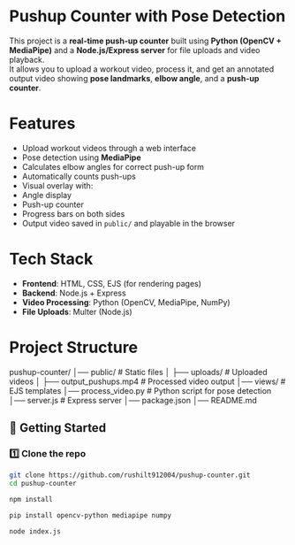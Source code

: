 # Pushup Counter with Pose Detection

This project is a **real-time push-up counter** built using **Python (OpenCV + MediaPipe)** and a **Node.js/Express server** for file uploads and video playback.  
It allows you to upload a workout video, process it, and get an annotated output video showing **pose landmarks**, **elbow angle**, and a **push-up counter**.

# Features
-  Upload workout videos through a web interface
-  Pose detection using **MediaPipe**
-  Calculates elbow angles for correct push-up form
-  Automatically counts push-ups
-  Visual overlay with:
  - Angle display
  - Push-up counter
  - Progress bars on both sides
-  Output video saved in `public/` and playable in the browser

# Tech Stack
- **Frontend**: HTML, CSS, EJS (for rendering pages)
- **Backend**: Node.js + Express
- **Video Processing**: Python (OpenCV, MediaPipe, NumPy)
- **File Uploads**: Multer (Node.js)

# Project Structure
pushup-counter/
│── public/ # Static files
│ ├── uploads/ # Uploaded videos
│ ├── output_pushups.mp4 # Processed video output
│── views/ # EJS templates
│── process_video.py # Python script for pose detection
│── server.js # Express server
│── package.json
│── README.md

## 🚀 Getting Started

### 1️⃣ Clone the repo
```bash
git clone https://github.com/rushilt912004/pushup-counter.git
cd pushup-counter

npm install

pip install opencv-python mediapipe numpy

node index.js


